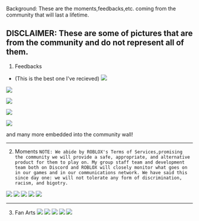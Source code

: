 Background:
 These are the moments,feedbacks,etc. coming from the community that will last a lifetime.
 
 DISCLAIMER: These are some of pictures that are from the community and do not represent all of them.
 ------------------------------------------------------------------------------------------------------------------------------------------------------
 1. Feedbacks
 * (This is the best one I've recieved)
 ![](https://gyazo.com/8c68afba5d77bb15ae73f5b1e6d125bb.png)
 
 ![](https://gyazo.com/ea5469c3e61e80ffe10c493571308dc0.png)
 
 ![](https://gyazo.com/1bf07c14e940f75e5f11589b39bdf698.png)
 
 ![](https://gyazo.com/0c83ca9bfe5fafa42a722dcb38ceb41d.png)
 
 ![](https://gyazo.com/456f01e3e6fea2946bc907b408450e13.png)
 
 and many more embedded into the community wall!
 
 ------------------------------------------------------------------------------------------------------------------------------------------------------
 2. Moments
 ```NOTE: We abide by ROBLOX's Terms of Services,promising the community we will provide a safe, appropriate, and alternative product for them to play on. My group staff team and development team both on Discord and ROBLOX will closely monitor what goes on in our games and in our communications network. We have said this since day one: we will not tolerate any form of discrimination, racism, and bigotry.``` 
 
 ![](https://gyazo.com/4a967876ec2d9940157e512e900f6e2c.png)
 ![](https://cdn.discordapp.com/attachments/721038664720711680/832860614903726080/58392790-3233-413A-918D-EDCA24789419.jpeg)
 ![](https://cdn.discordapp.com/attachments/740588636973694976/844058414052147200/Screen_Shot_2021-05-17_at_4.36.17_PM.png)
 ![](https://media.discordapp.net/attachments/732566562468266046/733653110131654716/unknown.png)
 ![](https://cdn.discordapp.com/attachments/721038664720711680/822846759843135548/RobloxScreenShot20210320_154547360.png)
 
 
 ------------------------------------------------------------------------------------------------------------------------------------------------------
 3. Fan Arts 
 ![](https://media.discordapp.net/attachments/767796858020954172/813142300204466176/image0.jpg)
 ![](https://cdn.discordapp.com/attachments/816328580320460820/816843097346015262/image0.jpg)
 ![](https://media.discordapp.net/attachments/808864446671749140/819052982326919178/158996147_271659124581120_2202294291467992777_n.png)
 ![](https://cdn.discordapp.com/attachments/805725870001356820/810660078600192030/150554966_826170911295339_1749230692822467291_n.jpg)
 ![](https://cdn.discordapp.com/attachments/721038664720711680/815616636244721664/image0.jpg)
 
 
 
